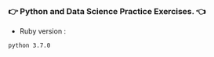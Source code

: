 ### :point_right: Python and Data Science Practice Exercises. :point_left:


* Ruby version : 

```bash
python 3.7.0
```
